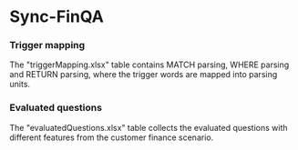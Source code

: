 # Sync-FinQA

### Trigger mapping

The "triggerMapping.xlsx" table contains MATCH parsing, WHERE parsing and RETURN parsing, where the trigger words are mapped into parsing units.

### Evaluated questions

The "evaluatedQuestions.xlsx" table collects the evaluated questions with different features from the customer finance scenario.
